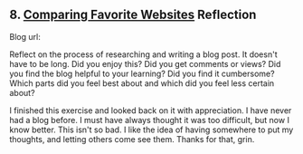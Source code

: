 ## 8. [Comparing Favorite Websites](8_technical_blog/readme.md) Reflection

Blog url: <!-- Blog URL here (remove comment)  -->

Reflect on the process of researching and writing a blog post. It doesn't have to be long. Did you enjoy this? Did you get comments or views? Did you find the blog helpful to your learning? Did you find it cumbersome? Which parts did you feel best about and which did you feel less certain about?

I finished this exercise and looked back on it with appreciation. I have never had a blog before. I must have always thought it was too difficult, but now I know better. This isn't so bad.  I like the idea of having somewhere to put my thoughts, and letting others come see them. Thanks for that, grin.

